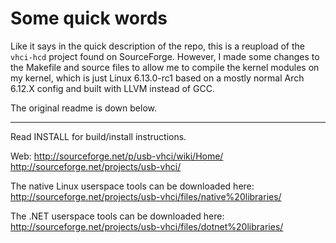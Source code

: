 # Some quick words

Like it says in the quick description of the repo, this is a reupload of the `vhci-hcd` project
found on SourceForge. However, I made some changes to the Makefile and source files to
allow me to compile the kernel modules on my kernel, which is just Linux 6.13.0-rc1 based on
a mostly normal Arch 6.12.X config and built with LLVM instead of GCC.


The original readme is down below.

---

Read INSTALL for build/install instructions.

Web: http://sourceforge.net/p/usb-vhci/wiki/Home/
     http://sourceforge.net/projects/usb-vhci/

The native Linux userspace tools can be downloaded here:
http://sourceforge.net/projects/usb-vhci/files/native%20libraries/

The .NET userspace tools can be downloaded here:
http://sourceforge.net/projects/usb-vhci/files/dotnet%20libraries/
